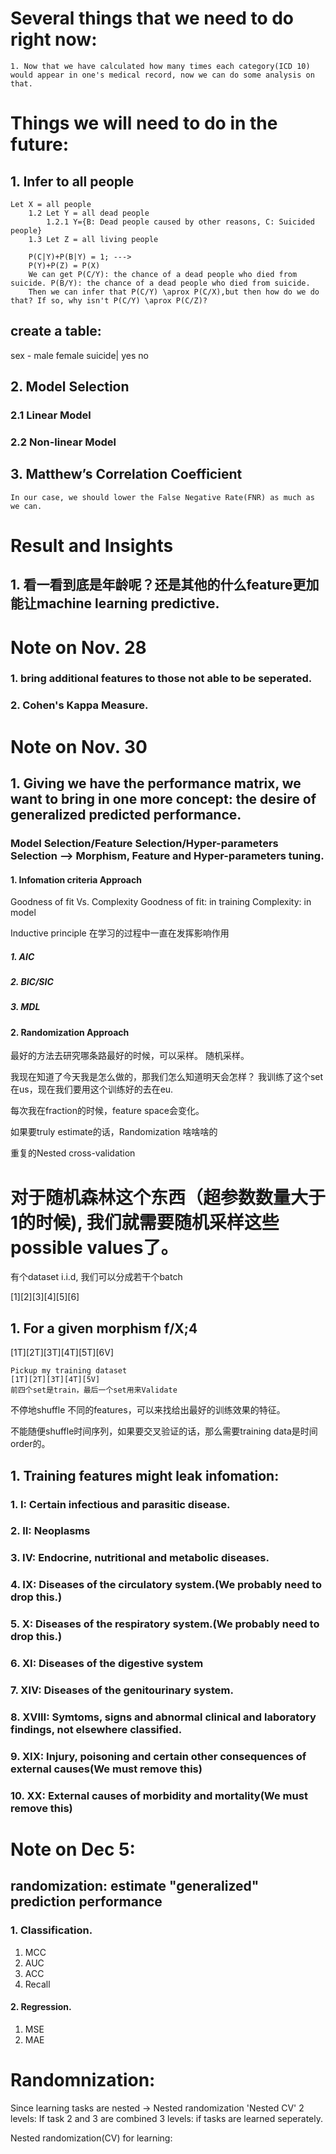 # Several things that we need to do right now:
    1. Now that we have calculated how many times each category(ICD 10) would appear in one's medical record, now we can do some analysis on that.



# Things we will need to do in the future:
## 1. Infer to all people
    Let X = all people
        1.2 Let Y = all dead people
            1.2.1 Y={B: Dead people caused by other reasons, C: Suicided people}
        1.3 Let Z = all living people

        P(C|Y)+P(B|Y) = 1; ---> 
        P(Y)+P(Z) = P(X)
        We can get P(C/Y): the chance of a dead people who died from suicide. P(B/Y): the chance of a dead people who died from suicide.
        Then we can infer that P(C/Y) \aprox P(C/X),but then how do we do that? If so, why isn't P(C/Y) \aprox P(C/Z)?


## create a table: 
sex - male female
suicide| yes no
## 2. Model Selection

### 2.1 Linear Model
### 2.2 Non-linear Model
## 3. Matthew’s Correlation Coefficient
    In our case, we should lower the False Negative Rate(FNR) as much as we can.

# Result and Insights
## 1. 看一看到底是年龄呢？还是其他的什么feature更加能让machine learning predictive.
# Note on Nov. 28
### 1. bring additional features to those not able to be seperated.

### 2. Cohen's Kappa Measure.


# Note on Nov. 30

## 1. Giving we have the performance matrix, we want to bring in one more concept: the desire of generalized predicted performance.
### Model Selection/Feature Selection/Hyper-parameters Selection --> Morphism, Feature and Hyper-parameters tuning.

#### 1. Infomation criteria Approach
Goodness of fit Vs. Complexity
Goodness of fit: in training
Complexity: in model

Inductive principle 在学习的过程中一直在发挥影响作用




##### 1. AIC

##### 2. BIC/SIC
##### 3. MDL

#### 2. Randomization Approach

最好的方法去研究哪条路最好的时候，可以采样。 随机采样。

我现在知道了今天我是怎么做的，那我们怎么知道明天会怎样？
我训练了这个set在us，现在我们要用这个训练好的去在eu.

每次我在fraction的时候，feature space会变化。

如果要truly estimate的话，Randomization 啥啥啥的


重复的Nested cross-validation


# 对于随机森林这个东西（超参数数量大于1的时候), 我们就需要随机采样这些possible values了。

有个dataset i.i.d, 我们可以分成若干个batch

[1][2][3][4][5][6]

## 1. For a given morphism f/X;4
[1T][2T][3T][4T][5T][6V]

    Pickup my training dataset
    [1T][2T][3T][4T][5V]
    前四个set是train，最后一个set用来Validate

不停地shuffle 不同的features，可以来找给出最好的训练效果的特征。


不能随便shuffle时间序列，如果要交叉验证的话，那么需要training data是时间order的。




## 1. Training features might leak infomation:

### 1. I: Certain infectious and parasitic disease.

### 2. II: Neoplasms

### 3. IV: Endocrine, nutritional and metabolic diseases.

### 4. IX: Diseases of the circulatory system.(We probably need to drop this.)

### 5. X: Diseases of the respiratory system.(We probably need to drop this.)

### 6. XI: Diseases of the digestive system

### 7. XIV: Diseases of the genitourinary system.


### 8. XVIII: Symtoms, signs and abnormal clinical and laboratory findings, not elsewhere classified.

### 9. XIX: Injury, poisoning and certain other consequences of external causes(We must remove this)
### 10. XX: External causes of morbidity and mortality(We must remove this)



# Note on Dec 5:
## randomization: estimate "generalized" prediction performance
### 1. Classification.
1. MCC
2. AUC
3. ACC
4. Recall

#### 2. Regression.
1. MSE
2. MAE


# Randomnization:
Since learning tasks are nested
-> Nested randomization 'Nested CV'
2 levels: If task 2 and 3 are combined
3 levels: if tasks are learned seperately. 



Nested randomization(CV) for learning: